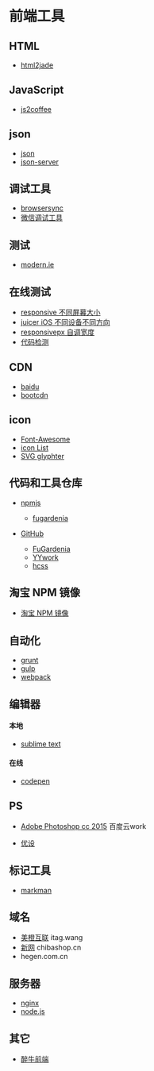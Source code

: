 # 前端工具

## HTML

* [html2jade](http://www.html2jade.org/)

## JavaScript

* [js2coffee](http://js2.coffee/)

## json

* [json](http://json.cn/)
* [json-server](https://github.com/typicode/json-server)

## 调试工具

* [browsersync](http://www.browsersync.io/)
* [微信调试工具](http://blog.qqbrowser.cc/)

## 测试

* [modern.ie](https://dev.modern.ie/tools/vms/)

## 在线测试

* [responsive 不同屏幕大小](http://mattkersley.com/responsive/)
* [juicer iOS 不同设备不同方向](http://juicecreative.co.uk/juicer/)
* [responsivepx 自调宽度](http://responsivepx.com/)
* [代码检测](https://validator.w3.org/mobile-alpha/)

## CDN

* [baidu](http://cdn.code.baidu.com/)
* [bootcdn](http://www.bootcdn.cn/)

## icon

* [Font-Awesome](http://fortawesome.github.io/Font-Awesome/)
* [icon List](http://weloveiconfonts.com/)
* [SVG glyphter](https://glyphter.com/)

## 代码和工具仓库

* [npmjs](https://www.npmjs.com/)

  - [fugardenia](https://www.npmjs.com/~fugardenia)

* [GitHub](https://github.com/)

  - [FuGardenia](https://github.com/FuGardenia)
  - [YYwork](https://github.com/YYwork)
  - [hcss](https://github.com/hcss)

## 淘宝 NPM 镜像

* [淘宝 NPM 镜像](http://npm.taobao.org/)

## 自动化

* [grunt](http://www.gruntjs.net/)
* [gulp](http://gulpjs.com/)
* [webpack](http://webpack.github.io/)

## 编辑器

#### 本地

* [sublime text](http://www.sublimetext.com/)

#### 在线

* [codepen](https://codepen.io/)

## PS

* [Adobe Photoshop cc 2015]() 百度云work

* [优设](http://hao.uisdc.com/)

## 标记工具

* [markman](http://getmarkman.com/#/download-modal)

## 域名

* [美橙互联](http://www.cndns.com/) itag.wang
* [新网](http://www.xinnet.com/) chibashop.cn
* [](http://www.cndns.com/) hegen.com.cn

## 服务器

* [nginx](http://nginx.org/)
* [node.js](https://nodejs.org/)

## 其它

* [醉牛前端](http://f2er.club/)